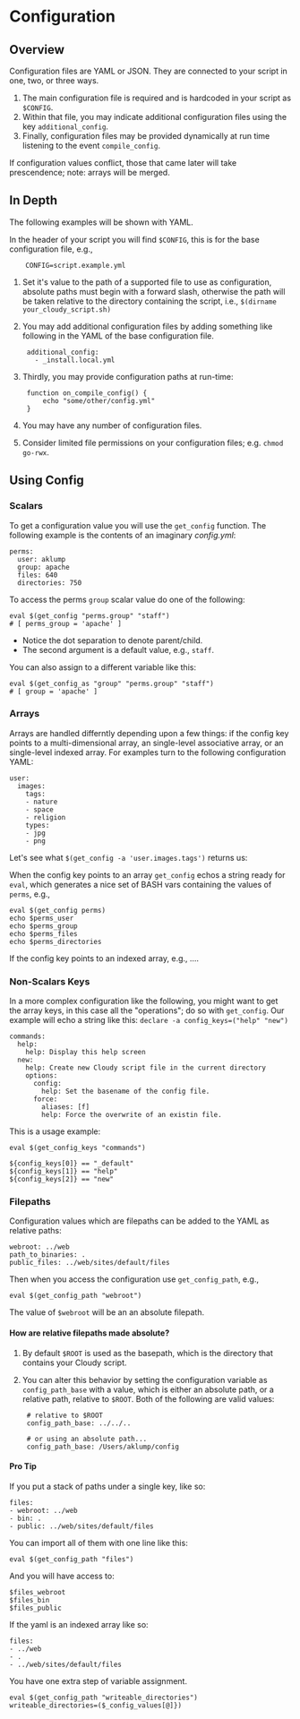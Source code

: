 # Configuration

## Overview

Configuration files are YAML or JSON.  They are connected to your script in one, two, or three ways.

1. The main configuration file is required and is hardcoded in your script as `$CONFIG`.
1. Within that file, you may indicate additional configuration files using the key `additional_config`.
1. Finally, configuration files may be provided dynamically at run time listening to the event `compile_config`.

If configuration values conflict, those that came later will take prescendence; note: arrays will be merged.

## In Depth

The following examples will be shown with YAML.

In the header of your script you will find `$CONFIG`, this is for the base configuration file, e.g.,

        CONFIG=script.example.yml
        
1. Set it's value to the path of a supported file to use as configuration, absolute paths must begin with a forward slash, otherwise the path will be taken relative to the directory containing the script, i.e., `$(dirname your_cloudy_script.sh)`
1. You may add additional configuration files by adding something like following in the YAML of the base configuration file.

        additional_config:
          - _install.local.yml

1. Thirdly, you may provide configuration paths at run-time:

        function on_compile_config() {
            echo "some/other/config.yml"
        }
        
1. You may have any number of configuration files.
1. Consider limited file permissions on your configuration files; e.g. `chmod go-rwx`.

## Using Config

### Scalars

To get a configuration value you will use the `get_config` function.  The following example is the contents of an imaginary _config.yml_:

    perms:
      user: aklump
      group: apache
      files: 640
      directories: 750
      
To access the perms `group` scalar value do one of the following:
    
    eval $(get_config "perms.group" "staff")
    # [ perms_group = 'apache' ]

* Notice the dot separation to denote parent/child.
* The second argument is a default value, e.g., `staff`.

You can also assign to a different variable like this:

    eval $(get_config_as "group" "perms.group" "staff") 
    # [ group = 'apache' ]

### Arrays

Arrays are handled differntly depending upon a few things: if the config key points to a multi-dimensional array, an single-level associative array, or an single-level indexed array.  For examples turn to the following configuration YAML:

    user:
      images:
        tags:
        - nature
        - space
        - religion
        types:
        - jpg
        - png

Let's see what `$(get_config -a 'user.images.tags')` returns us:




When the config key points to an array `get_config` echos a string ready for `eval`, which generates a nice set of BASH vars containing the values of `perms`, e.g.,

    eval $(get_config perms)
    echo $perms_user
    echo $perms_group
    echo $perms_files
    echo $perms_directories

If the config key points to an indexed array, e.g., ....


### Non-Scalars Keys

In a more complex configuration like the following, you might want to get the array keys, in this case all the "operations"; do so with `get_config`.  Our example will echo a string like this: `declare -a config_keys=("help" "new")`

    commands:
      help:
        help: Display this help screen
      new:
        help: Create new Cloudy script file in the current directory
        options:
          config:
            help: Set the basename of the config file.
          force:
            aliases: [f]
            help: Force the overwrite of an existin file.

This is a usage example:

    eval $(get_config_keys "commands")
    
    ${config_keys[0]} == "_default"
    ${config_keys[1]} == "help"
    ${config_keys[2]} == "new"

### Filepaths

Configuration values which are filepaths can be added to the YAML as relative paths:

    webroot: ../web
    path_to_binaries: .
    public_files: ../web/sites/default/files
    
Then when you access the configuration use `get_config_path`, e.g.,

    eval $(get_config_path "webroot")
    
The value of `$webroot` will be an an absolute filepath.

#### How are relative filepaths made absolute?

1. By default `$ROOT` is used as the basepath, which is the directory that contains your Cloudy script.
1. You can alter this behavior by setting the configuration variable as `config_path_base` with a value, which is either an absolute path, or a relative path, relative to `$ROOT`.  Both of the following are valid values:

        # relative to $ROOT
        config_path_base: ../../..
        
        # or using an absolute path...
        config_path_base: /Users/aklump/config
        
#### Pro Tip

If you put a stack of paths under a single key, like so:

    files:
    - webroot: ../web
    - bin: .
    - public: ../web/sites/default/files
    
You can import all of them with one line like this:

    eval $(get_config_path "files")
    
And you will have access to:

    $files_webroot        
    $files_bin        
    $files_public

If the yaml is an indexed array like so:

    files:
    - ../web
    - .
    - ../web/sites/default/files
    
You have one extra step of variable assignment.

    eval $(get_config_path "writeable_directories")
    writeable_directories=($_config_values[@]})    
